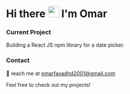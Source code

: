 <h1>Hi there <img src="https://media.giphy.com/media/hvRJCLFzcasrR4ia7z/giphy.gif" width="30px" height="30px"> I'm Omar </h1>  
<h3>Current Project</h3>
Building a React JS npm library for a date picker.

 <h3>Contact</h3>
📧 reach me at <a href="omarfayadhd2001@gmail.com">omarfayadhd2001@gmail.com</a>

Feel free to check out my projects! 
